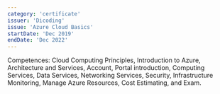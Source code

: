 ```yaml
---
category: 'certificate'
issuer: 'Dicoding'
issue: 'Azure Cloud Basics'
startDate: 'Dec 2019'
endDate: 'Dec 2022'
---
```


Competences: Cloud Computing Principles, Introduction to Azure, Architecture and Services, Account, Portal introduction, Computing Services, Data Services, Networking Services, Security, Infrastructure Monitoring, Manage Azure Resources, Cost Estimating, and Exam.
